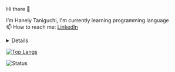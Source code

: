 Hi there 👋

  I’m Hanely Taniguchi, I'm currently learning programming language <br>
  📫 How to reach me: [LinkedIn](https://www.linkedin.com/in/hanely-taniguchi/)

 <details><sumary><b> Things to know about me! </b> <i>(click to expand!)</i></sumary>
    
- 👀 I’m interested in full stack
- 🌱 I’m currently learning Java, Javascript, HTML5, CSS3, Bootstrap, Angular
  
</details>

[![Top Langs](https://github-readme-stats.vercel.app/api/top-langs/?username=anuraghazra&layout=compact)](https://github.com/anuraghazra/github-readme-stats)

  
![Status](https://github-readme-stats.vercel.app/api?username=anuraghazra&show_icons=true&theme=radical)

 

<!---
Honey-lee429/Honey-lee429 is a ✨ special ✨ repository because its `README.md` (this file) appears on your GitHub profile.
You can click the Preview link to take a look at your changes.
--->
